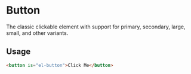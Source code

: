 # Button

The classic clickable element with support for primary, secondary, large, small, and other variants.

## Usage

```html
<button is="el-button">Click Me</button>
```
